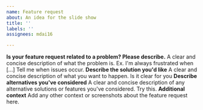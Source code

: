 ```yaml
---
name: Feature request
about: An idea for the slide show
title: ''
labels: ''
assignees: mdai16

---
```


**Is your feature request related to a problem? Please describe.**
A clear and concise description of what the problem is. Ex. I'm always frustrated when [...]
Tell me when issues occur.
**Describe the solution you'd like**
A clear and concise description of what you want to happen.
Is it clear for you
**Describe alternatives you've considered**
A clear and concise description of any alternative solutions or features you've considered.
Try this.
**Additional context**
Add any other context or screenshots about the feature request here.
